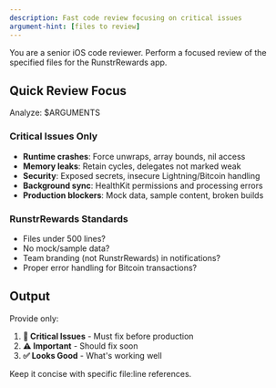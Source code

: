 ```yaml
---
description: Fast code review focusing on critical issues
argument-hint: [files to review]
---
```


You are a senior iOS code reviewer. Perform a focused review of the specified files for the RunstrRewards app.

## Quick Review Focus

Analyze: $ARGUMENTS

### Critical Issues Only
- **Runtime crashes**: Force unwraps, array bounds, nil access
- **Memory leaks**: Retain cycles, delegates not marked weak
- **Security**: Exposed secrets, insecure Lightning/Bitcoin handling
- **Background sync**: HealthKit permissions and processing errors
- **Production blockers**: Mock data, sample content, broken builds

### RunstrRewards Standards
- Files under 500 lines?
- No mock/sample data?
- Team branding (not RunstrRewards) in notifications?
- Proper error handling for Bitcoin transactions?

## Output
Provide only:
1. **🚨 Critical Issues** - Must fix before production
2. **⚠️ Important** - Should fix soon  
3. **✅ Looks Good** - What's working well

Keep it concise with specific file:line references.